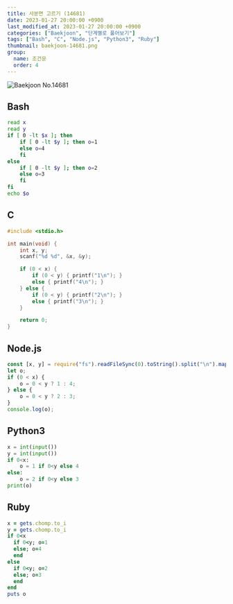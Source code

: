 ```yaml
---
title: 사분면 고르기 (14681)
date: 2023-01-27 20:00:00 +0900
last_modified_at: 2023-01-27 20:00:00 +0900
categories: ["Baekjoon", "단계별로 풀어보기"]
tags: ["Bash", "C", "Node.js", "Python3", "Ruby"]
thumbnail: baekjoon-14681.png
group:
  name: 조건문
  order: 4
---
```


![Baekjoon No.14681](baekjoon-14681.png)

## Bash
```bash
read x
read y
if [ 0 -lt $x ]; then
	if [ 0 -lt $y ]; then o=1
	else o=4
	fi
else
	if [ 0 -lt $y ]; then o=2
	else o=3
	fi
fi
echo $o
```

## C
```c
#include <stdio.h>

int main(void) {
	int x, y;
	scanf("%d %d", &x, &y);

	if (0 < x) {
		if (0 < y) { printf("1\n"); }
		else { printf("4\n"); }
	} else {
		if (0 < y) { printf("2\n"); }
		else { printf("3\n"); }
	}

	return 0;
}
```

## Node.js
```javascript
const [x, y] = require("fs").readFileSync(0).toString().split("\n").map(Number);
let o;
if (0 < x) {
	o = 0 < y ? 1 : 4;
} else {
	o = 0 < y ? 2 : 3;
}
console.log(o);
```

## Python3
```python
x = int(input())
y = int(input())
if 0<x:
    o = 1 if 0<y else 4
else:
    o = 2 if 0<y else 3
print(o)
```

## Ruby
```ruby
x = gets.chomp.to_i
y = gets.chomp.to_i
if 0<x
  if 0<y; o=1
  else; o=4
  end
else
  if 0<y; o=2
  else; o=3
  end
end
puts o
```
